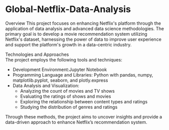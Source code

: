 # Global-Netflix-Data-Analysis

Overview 
This project focuses on enhancing Netflix's platform through the application of data analysis and advanced data science methodologies. The primary goal is to develop a movie recommendation system utilizing Netflix's dataset, harnessing the power of data to improve user experience and support the platform's growth in a data-centric industry.

Technologies and Approaches  
The project employs the following tools and techniques:  
- Development Environment:Jupyter Notebook  
- Programming Language and Libraries: Python with pandas, numpy, matplotlib.pyplot, seaborn, and plotly.express  
- Data Analysis and Visualization:  
  - Analyzing the count of movies and TV shows  
  - Evaluating the ratings of shows and movies  
  - Exploring the relationship between content types and ratings  
  - Studying the distribution of genres and ratings  

Through these methods, the project aims to uncover insights and provide a data-driven approach to enhance Netflix’s recommendation system.
